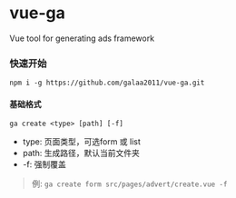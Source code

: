 # vue-ga
Vue tool for generating ads framework

### 快速开始
`npm i -g https://github.com/galaa2011/vue-ga.git`

#### 基础格式
`ga create <type> [path] [-f]`

- type: 页面类型，可选form 或 list
- path: 生成路径，默认当前文件夹
- -f: 强制覆盖

> 例: `ga create form src/pages/advert/create.vue -f`
